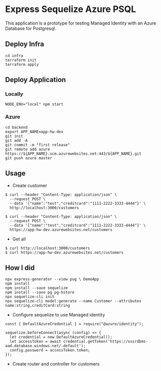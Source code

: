 # Express Sequelize Azure PSQL

This application is a prototype for testing Managed Identity with an Azure Database for Postgresql.

## Deploy Infra

```
cd infra
terraform init
terraform apply
```

## Deploy Application

### Locally

```
NODE_ENV="local" npm start
```

### Azure

```
cd backend
export APP_NAME=app-hw-dev
git init
git add -A
git commit -m "first release"
git remote add azure https://${APP_NAME}.scm.azurewebsites.net:443/${APP_NAME}.git
git push azure master
```

## Usage

- Create customer

```
$ curl --header "Content-Type: application/json" \
  --request POST \
  --data '{"name":"test","creditcard":"1111-2222-3333-4444"}' \
  http://localhost:3000/customers
```

```
$ curl --header "Content-Type: application/json" \
  --request POST \
  --data '{"name":"test","creditcard":"1111-2222-3333-4444"}' \
  https://app-hw-dev.azurewebsites.net/customers
```

- Get all

 ```
 $ curl http://localhost:3000/customers
 $ curl https://app-hw-dev.azurewebsites.net/customers
 ```

## How I did

```
npx express-generator --view pug \ DemoApp
npm install
npm install --save sequelize
npm install --save pg pg-hstore
npx sequelize-cli init
npx sequelize-cli model:generate --name Customer --attributes name:string,creditCard:string
```

- Configure sequelize to use Managed identity

```
const { DefaultAzureCredential } = require("@azure/identity");

sequelize.beforeConnect(async (config) => {
  let credential = new DefaultAzureCredential();
  let accessToken = await credential.getToken('https://ossrdbms-aad.database.windows.net/.default');
  config.password = accessToken.token;
});
```

- Create router and controller for customers
